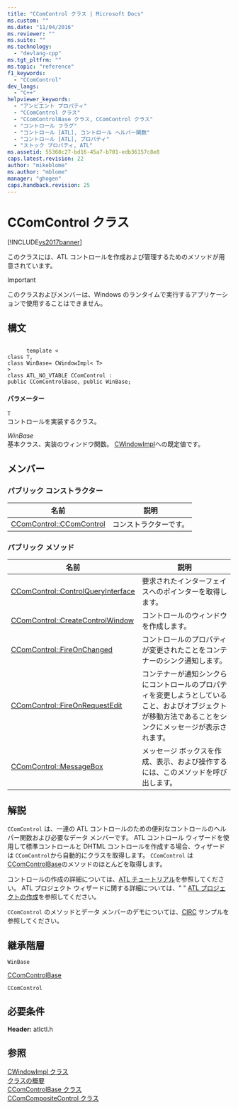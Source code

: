 ```yaml
---
title: "CComControl クラス | Microsoft Docs"
ms.custom: ""
ms.date: "11/04/2016"
ms.reviewer: ""
ms.suite: ""
ms.technology: 
  - "devlang-cpp"
ms.tgt_pltfrm: ""
ms.topic: "reference"
f1_keywords: 
  - "CComControl"
dev_langs: 
  - "C++"
helpviewer_keywords: 
  - "アンビエント プロパティ"
  - "CComControl クラス"
  - "CComControlBase クラス, CComControl クラス"
  - "コントロール フラグ"
  - "コントロール [ATL], コントロール ヘルパー関数"
  - "コントロール [ATL], プロパティ"
  - "ストック プロパティ, ATL"
ms.assetid: 55368c27-bd16-45a7-b701-edb36157c8e8
caps.latest.revision: 22
author: "mikeblome"
ms.author: "mblome"
manager: "ghogen"
caps.handback.revision: 25
---
```

# CComControl クラス
[!INCLUDE[vs2017banner](../../assembler/inline/includes/vs2017banner.md)]

このクラスには、ATL コントロールを作成および管理するためのメソッドが用意されています。  
  
> [!IMPORTANT]
>  このクラスおよびメンバーは、Windows のランタイムで実行するアプリケーションで使用することはできません。  
  
## 構文  
  
```  
  
      template <  
class T,  
class WinBase= CWindowImpl< T>   
>  
class ATL_NO_VTABLE CComControl :  
public CComControlBase, public WinBase;  
```  
  
#### パラメーター  
 `T`  
 コントロールを実装するクラス。  
  
 *WinBase*  
 基本クラス、実装のウィンドウ関数。  [CWindowImpl](../Topic/CWindowImpl%20Class.md)への既定値です。  
  
## メンバー  
  
### パブリック コンストラクター  
  
|名前|説明|  
|--------|--------|  
|[CComControl::CComControl](../Topic/CComControl::CComControl.md)|コンストラクターです。|  
  
### パブリック メソッド  
  
|名前|説明|  
|--------|--------|  
|[CComControl::ControlQueryInterface](../Topic/CComControl::ControlQueryInterface.md)|要求されたインターフェイスへのポインターを取得します。|  
|[CComControl::CreateControlWindow](../Topic/CComControl::CreateControlWindow.md)|コントロールのウィンドウを作成します。|  
|[CComControl::FireOnChanged](../Topic/CComControl::FireOnChanged.md)|コントロールのプロパティが変更されたことをコンテナーのシンク通知します。|  
|[CComControl::FireOnRequestEdit](../Topic/CComControl::FireOnRequestEdit.md)|コンテナーが通知シンクらにコントロールのプロパティを変更しようとしていること、およびオブジェクトが移動方法であることをシンクにメッセージが表示されます。|  
|[CComControl::MessageBox](../Topic/CComControl::MessageBox.md)|メッセージ ボックスを作成、表示、および操作するには、このメソッドを呼び出します。|  
  
## 解説  
 `CComControl` は、一連の ATL コントロールのための便利なコントロールのヘルパー関数および必要なデータ メンバーです。  ATL コントロール ウィザードを使用して標準コントロールと DHTML コントロールを作成する場合、ウィザードは `CComControl`から自動的にクラスを取得します。  `CComControl` は [CComControlBase](../Topic/CComControlBase%20Class.md)のメソッドのほとんどを取得します。  
  
 コントロールの作成の詳細については、[ATL チュートリアル](../Topic/Active%20Template%20Library%20\(ATL\)%20Tutorial.md)を参照してください。  ATL プロジェクト ウィザードに関する詳細については、" " [ATL プロジェクトの作成](../../atl/reference/creating-an-atl-project.md)を参照してください。  
  
 `CComControl` のメソッドとデータ メンバーのデモについては、[CIRC](../../top/visual-cpp-samples.md) サンプルを参照してください。  
  
## 継承階層  
 `WinBase`  
  
 [CComControlBase](../Topic/CComControlBase%20Class.md)  
  
 `CComControl`  
  
## 必要条件  
 **Header:** atlctl.h  
  
## 参照  
 [CWindowImpl クラス](../Topic/CWindowImpl%20Class.md)   
 [クラスの概要](../../atl/atl-class-overview.md)   
 [CComControlBase クラス](../Topic/CComControlBase%20Class.md)   
 [CComCompositeControl クラス](../../atl/reference/ccomcompositecontrol-class.md)
